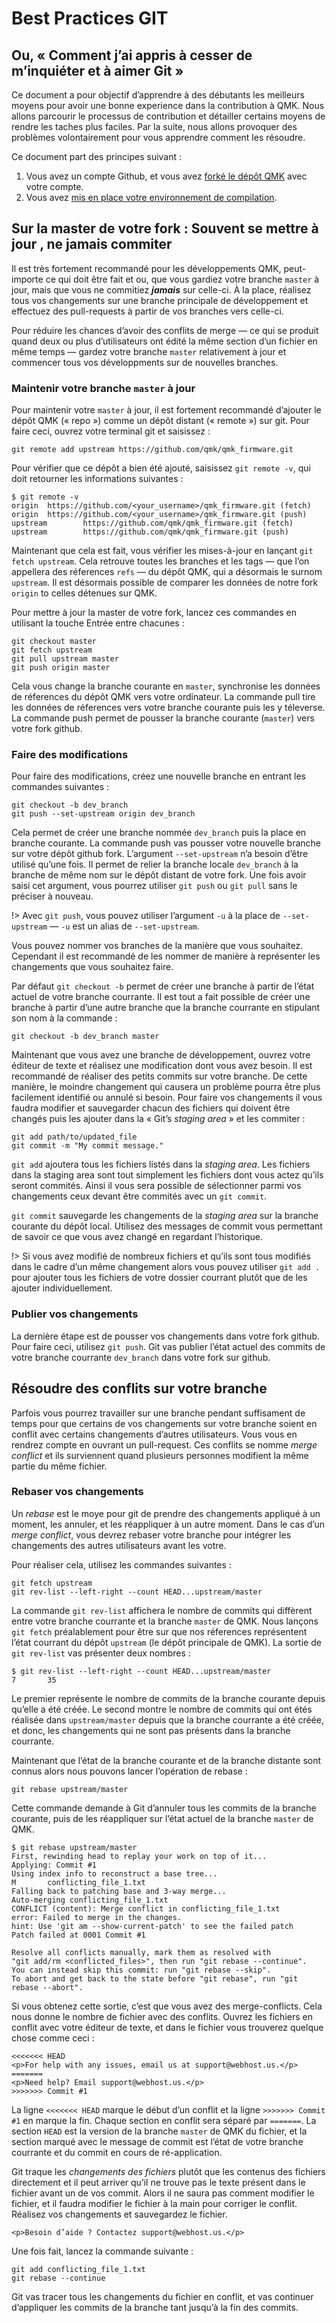 # Best Practices GIT

## Ou, « Comment j’ai appris à cesser de m’inquiéter et à aimer Git »

Ce document a pour objectif d’apprendre à des débutants les meilleurs moyens pour avoir une bonne experience dans la contribution à QMK. Nous allons parcourir le processus de contribution et détailler certains moyens de rendre les taches plus faciles. Par la suite, nous allons provoquer des problèmes volontairement pour vous apprendre comment les résoudre.

Ce document part des principes suivant :

1. Vous avez un compte Github, et vous avez [forké le dépôt QMK](getting_started_github.md) avec votre compte.
2. Vous avez [mis en place votre environnement de compilation](newbs_getting_started.md?id=environment-setup).

## Sur la master de votre fork : Souvent se mettre à jour , ne jamais commiter

Il est très fortement recommandé pour les développements QMK, peut-importe ce qui doit être fait et ou, que vous gardiez votre branche `master` à jour, mais que vous ne commitiez ***jamais*** sur celle-ci.
À la place, réalisez tous vos changements sur une branche principale de développement et effectuez des pull-requests à partir de vos branches vers celle-ci.

Pour réduire les chances d’avoir des conflits de merge &mdash; ce qui se produit quand deux ou plus d’utilisateurs ont édité la même section d’un fichier en même temps &mdash; gardez votre branche `master` relativement à jour et commencer tous vos développments sur de nouvelles branches.

### Maintenir votre branche `master` à jour

Pour maintenir votre `master` à jour, il est fortement recommandé d’ajouter le dépôt QMK (« repo ») comme un dépôt distant (« remote ») sur git. Pour faire ceci, ouvrez votre terminal git et saisissez :

```
git remote add upstream https://github.com/qmk/qmk_firmware.git
```

Pour vérifier que ce dépôt a bien été ajouté, saisissez `git remote -v`, qui doit retourner les informations suivantes :

```
$ git remote -v
origin  https://github.com/<your_username>/qmk_firmware.git (fetch)
origin  https://github.com/<your_username>/qmk_firmware.git (push)
upstream        https://github.com/qmk/qmk_firmware.git (fetch)
upstream        https://github.com/qmk/qmk_firmware.git (push)
```

Maintenant que cela est fait, vous vérifier les mises-à-jour en lançant `git fetch upstream`. Cela retrouve toutes les branches et les tags &mdash; que l’on appellera des réferences `refs` &mdash; du dépôt QMK, qui a désormais le surnom `upstream`. Il est désormais possible de comparer les données de notre fork `origin` to celles détenues sur QMK.

Pour mettre à jour la master de votre fork, lancez ces commandes en utilisant la touche Entrée entre chacunes :

```
git checkout master
git fetch upstream
git pull upstream master
git push origin master
```

Cela vous change la branche courante en `master`, synchronise les données de réferences du dépôt QMK vers votre ordinateur. La commande pull tire les données de réferences vers votre branche courante puis les y téleverse. La commande push permet de pousser la branche courante (`master`) vers votre fork github.

### Faire des modifications

Pour faire des modifications, créez une nouvelle branche en entrant les commandes suivantes :

```
git checkout -b dev_branch
git push --set-upstream origin dev_branch
```

Cela permet de créer une branche nommée `dev_branch` puis la place en branche courante. La commande push vas pousser votre nouvelle branche sur votre dépôt github fork. L’argument `--set-upstream` n’a besoin d’être utilisé qu’une fois. Il permet de relier la branche locale `dev_branch` à la branche de même nom sur le dépôt distant de votre fork. Une fois avoir saisi cet argument, vous pourrez utiliser `git push` ou `git pull` sans le préciser à nouveau.

!> Avec `git push`, vous pouvez utiliser l’argument `-u` à la place de `--set-upstream` &mdash; `-u` est un alias de `--set-upstream`.

Vous pouvez nommer vos branches de la manière que vous souhaitez. Cependant il est recommandé de les nommer de manière à représenter les changements que vous souhaitez faire.

Par défaut `git checkout -b` permet de créer une branche à partir de l’état actuel de votre branche courrante. Il est tout a fait possible de créer une branche à partir d’une autre branche que la branche courrante en stipulant son nom à la commande :

```
git checkout -b dev_branch master
```

Maintenant que vous avez une branche de développement, ouvrez votre éditeur de texte et réalisez une modification dont vous avez besoin. Il est recommandé de réaliser des petits commits sur votre branche. De cette manière, le moindre changement qui causera un problème pourra être plus facilement identifié ou annulé si besoin. Pour faire vos changements il vous faudra modifier et sauvegarder chacun des fichiers qui doivent être changés puis les ajouter dans la « Git’s *staging area* » et les commiter :

```
git add path/to/updated_file
git commit -m "My commit message."
```

`git add` ajoutera tous les fichiers listés dans la *staging area*.
Les fichiers dans la staging area sont tout simplement les fichiers dont vous actez qu’ils seront commités. Ainsi il vous sera possible de sélectionner parmi vos changements ceux devant être commités avec un `git commit`.

`git commit` sauvegarde les changements de la *staging area* sur la branche courante du dépôt local. Utilisez des messages de commit vous permettant de savoir ce que vous avez changé en regardant l’historique.

!> Si vous avez modifié de nombreux fichiers et qu’ils sont tous modifiés dans le cadre d’un même changement alors vous pouvez utiliser `git add .` pour ajouter tous les fichiers de votre dossier courrant plutôt que de les ajouter individuellement.

### Publier vos changements

La dernière étape est de pousser vos changements dans votre fork github. Pour faire ceci, utilisez `git push`. Git vas publier l’état actuel des commits de votre branche courrante `dev_branch` dans votre fork sur github.


## Résoudre des conflits sur votre branche

Parfois vous pourrez travailler sur une branche pendant suffisament de temps pour que certains de vos changements sur votre branche soient en conflit avec certains changements d’autres utilisateurs. Vous vous en rendrez compte en ouvrant un pull-request. Ces conflits se nomme *merge conflict* et ils surviennent quand plusieurs personnes modifient la même partie du même fichier.

### Rebaser vos changements

Un *rebase* est le moye pour git de prendre des changements appliqué à un moment, les annuler, et les réappliquer à un autre moment. Dans le cas d’un *merge conflict*, vous devrez rebaser votre branche pour intégrer les changements des autres utilisateurs avant les votre.

Pour réaliser cela, utilisez les commandes suivantes :

```
git fetch upstream
git rev-list --left-right --count HEAD...upstream/master
```

La commande `git rev-list` affichera le nombre de commits qui diffèrent entre votre branche courrante et la branche `master` de QMK. Nous lançons `git fetch` préalablement pour être sur que nos réferences représentent l’état courrant du dépôt `upstream` (le dépôt principale de QMK). La sortie de `git rev-list` vas présenter deux nombres :

```
$ git rev-list --left-right --count HEAD...upstream/master
7       35
```

Le premier représente le nombre de commits de la branche courante depuis qu’elle a été créée. Le second montre le nombre de commits qui ont étés réalisée dans `upstream/master` depuis que la branche courrante a été créée, et donc, les changements qui ne sont pas présents dans la branche courrante.

Maintenant que l’état de la branche courante et de la branche distante sont connus alors nous pouvons lancer l’opération de rebase :

```
git rebase upstream/master
```

Cette commande demande à Git d’annuler tous les commits de la branche courante, puis de les réappliquer sur l’état actuel de la branche `master` de QMK.

```
$ git rebase upstream/master
First, rewinding head to replay your work on top of it...
Applying: Commit #1
Using index info to reconstruct a base tree...
M       conflicting_file_1.txt
Falling back to patching base and 3-way merge...
Auto-merging conflicting_file_1.txt
CONFLICT (content): Merge conflict in conflicting_file_1.txt
error: Failed to merge in the changes.
hint: Use 'git am --show-current-patch' to see the failed patch
Patch failed at 0001 Commit #1

Resolve all conflicts manually, mark them as resolved with
"git add/rm <conflicted_files>", then run "git rebase --continue".
You can instead skip this commit: run "git rebase --skip".
To abort and get back to the state before "git rebase", run "git rebase --abort".
```

Si vous obtenez cette sortie, c’est que vous avez des merge-conflicts. Cela nous donne le nombre de fichier avec des conflits. Ouvrez les fichiers en conflit avec votre éditeur de texte, et dans le fichier vous trouverez quelque chose comme ceci :

```
<<<<<<< HEAD
<p>For help with any issues, email us at support@webhost.us.</p>
=======
<p>Need help? Email support@webhost.us.</p>
>>>>>>> Commit #1
```

La ligne `<<<<<<< HEAD` marque le début d’un conflit et la ligne `>>>>>>> Commit #1` en marque la fin. Chaque section en conflit sera séparé par `=======`. La section `HEAD` est la version de la branche `master` de QMK du fichier, et la section marqué avec le message de commit est l’état de votre branche courrante et du commit en cours de ré-application.

Git traque les *changements des fichiers* plutôt que les contenus des fichiers directement et il peut arriver qu’il ne trouve pas le texte présent dans le fichier avant un de vos commit. Alors il ne saura pas comment modifier le fichier, et il faudra modifier le fichier à la main pour corriger le conflit. Réalisez vos changements et sauvegardez le fichier.

```
<p>Besoin d’aide ? Contactez support@webhost.us.</p>
```

Une fois fait, lancez la commande suivante :

```
git add conflicting_file_1.txt
git rebase --continue
```

Git vas tracer tous les changements du fichier en conflit, et vas continuer d’appliquer les commits de la branche tant jusqu’à la fin des commits.
